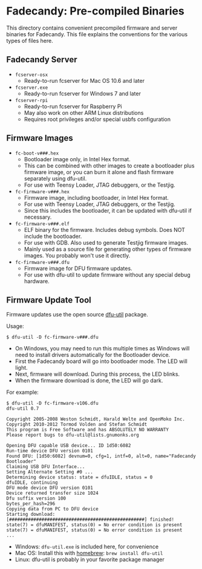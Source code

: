 Fadecandy: Pre-compiled Binaries
================================

This directory contains convenient precompiled firmware and server binaries for Fadecandy. This file explains the conventions for the various types of files here.

Fadecandy Server
----------------

* `fcserver-osx`
  * Ready-to-run fcserver for Mac OS 10.6 and later
* `fcserver.exe`
  * Ready-to-run fcserver for Windows 7 and later
* `fcserver-rpi`
  * Ready-to-run fcserver for Raspberry Pi
  * May also work on other ARM Linux distributions
  * Requires root privileges and/or special usbfs configuration

Firmware Images
---------------

* `fc-boot-v###.hex`
  * Bootloader image only, in Intel Hex format.
  * This can be combined with other images to create a bootloader plus firmware image, or you can burn it alone and flash firmware separately using dfu-util.
  * For use with Teensy Loader, JTAG debuggers, or the Testjig.
* `fc-firmware-v###.hex`
  * Firmware image, including bootloader, in Intel Hex format.
  * For use with Teensy Loader, JTAG debuggers, or the Testjig.
  * Since this includes the bootloader, it can be updated with dfu-util if necessary.
* `fc-firmware-v###.elf`
  * ELF binary for the firmware. Includes debug symbols. Does NOT include the bootloader.
  * For use with GDB. Also used to generate Testjig firmware images.
  * Mainly used as a source file for generating other types of firmware images. You probably won't use it directly.
* `fc-firmware-v###.dfu`
  * Firmware image for DFU firmware updates.
  * For use with dfu-util to update firmware without any special debug hardware.
  
Firmware Update Tool
--------------------

Firmware updates use the open source [dfu-util](http://dfu-util.gnumonks.org/) package.

Usage:

`$ dfu-util -D fc-firmware-v###.dfu`

* On Windows, you may need to run this multiple times as Windows will need to install drivers automatically for the Bootloader device.
* First the Fadecandy board will go into bootloader mode. The LED will light.
* Next, firmware will download. During this process, the LED blinks.
* When the firmware download is done, the LED will go dark.

For example:

	$ dfu-util -D fc-firmware-v106.dfu
	dfu-util 0.7

	Copyright 2005-2008 Weston Schmidt, Harald Welte and OpenMoko Inc.
	Copyright 2010-2012 Tormod Volden and Stefan Schmidt
	This program is Free Software and has ABSOLUTELY NO WARRANTY
	Please report bugs to dfu-util@lists.gnumonks.org
	
	Opening DFU capable USB device... ID 1d50:6082
	Run-time device DFU version 0101
	Found DFU: [1d50:6082] devnum=0, cfg=1, intf=0, alt=0, name="Fadecandy Bootloader"
	Claiming USB DFU Interface...
	Setting Alternate Setting #0 ...
	Determining device status: state = dfuIDLE, status = 0
	dfuIDLE, continuing
	DFU mode device DFU version 0101
	Device returned transfer size 1024
	Dfu suffix version 100
	bytes_per_hash=296
	Copying data from PC to DFU device
	Starting download: [##################################################] finished!
	state(7) = dfuMANIFEST, status(0) = No error condition is present
	state(7) = dfuMANIFEST, status(0) = No error condition is present
	...

* Windows: `dfu-util.exe` is included here, for convenience
* Mac OS: Install this with [homebrew](http://brew.sh): `brew install dfu-util`
* Linux: dfu-util is probably in your favorite package manager

